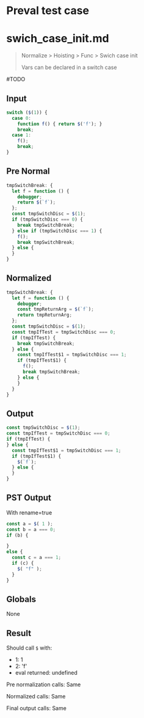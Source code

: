 # Preval test case

# swich_case_init.md

> Normalize > Hoisting > Func > Swich case init
>
> Vars can be declared in a switch case

#TODO

## Input

`````js filename=intro
switch ($(1)) {
  case 0:
    function f() { return $('f'); }
    break;
  case 1:
    f();
    break;
}
`````

## Pre Normal

`````js filename=intro
tmpSwitchBreak: {
  let f = function () {
    debugger;
    return $(`f`);
  };
  const tmpSwitchDisc = $(1);
  if (tmpSwitchDisc === 0) {
    break tmpSwitchBreak;
  } else if (tmpSwitchDisc === 1) {
    f();
    break tmpSwitchBreak;
  } else {
  }
}
`````

## Normalized

`````js filename=intro
tmpSwitchBreak: {
  let f = function () {
    debugger;
    const tmpReturnArg = $(`f`);
    return tmpReturnArg;
  };
  const tmpSwitchDisc = $(1);
  const tmpIfTest = tmpSwitchDisc === 0;
  if (tmpIfTest) {
    break tmpSwitchBreak;
  } else {
    const tmpIfTest$1 = tmpSwitchDisc === 1;
    if (tmpIfTest$1) {
      f();
      break tmpSwitchBreak;
    } else {
    }
  }
}
`````

## Output

`````js filename=intro
const tmpSwitchDisc = $(1);
const tmpIfTest = tmpSwitchDisc === 0;
if (tmpIfTest) {
} else {
  const tmpIfTest$1 = tmpSwitchDisc === 1;
  if (tmpIfTest$1) {
    $(`f`);
  } else {
  }
}
`````

## PST Output

With rename=true

`````js filename=intro
const a = $( 1 );
const b = a === 0;
if (b) {

}
else {
  const c = a === 1;
  if (c) {
    $( "f" );
  }
}
`````

## Globals

None

## Result

Should call `$` with:
 - 1: 1
 - 2: 'f'
 - eval returned: undefined

Pre normalization calls: Same

Normalized calls: Same

Final output calls: Same
